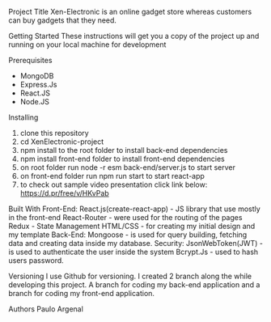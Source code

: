 Project Title
Xen-Electronic is an online gadget store whereas customers can buy gadgets that they need.

Getting Started
These instructions will get you a copy of the project up and running on your local machine for development  

Prerequisites
- MongoDB
- Express.Js
- React.JS
- Node.JS


Installing
1. clone this repository
2. cd XenElectronic-project
3. npm install to the root folder to install back-end dependencies
4. npm install front-end folder to install front-end dependencies
5. on root folder run node -r esm back-end/server.js to start server
6. on front-end folder run npm run start to start react-app
7. to check out sample video presentation click link below:
https://d.pr/free/v/HKvPab

Built With
Front-End: 
    React.js(create-react-app) - JS library that use mostly in the front-end
    React-Router - were used for the routing of the pages
    Redux - State Management
    HTML/CSS - for creating my initial design and my template
Back-End:
    Mongoose - is used for query building, fetching data and creating data inside my database.
Security: 
    JsonWebToken(JWT) - is used to authenticate the user inside the system
    Bcrypt.Js - used to hash users password.    

Versioning
I use Github for versioning.  I created 2 branch along the while developing this project. A branch for coding my back-end application and a branch for coding my front-end application. 

Authors
Paulo Argenal 

